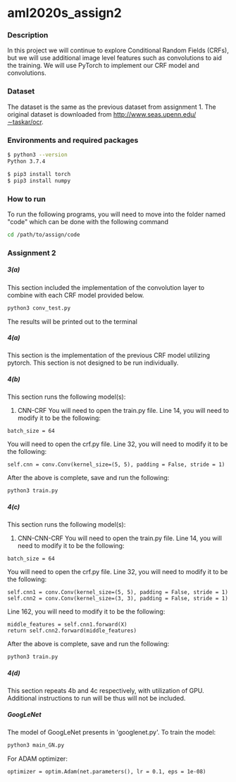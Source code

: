 # aml2020s_assign2

### Description
In this project we will continue to explore Conditional Random Fields (CRFs), but we will use additional image level features such as convolutions to aid the training. We will use PyTorch to implement our CRF model and convolutions.

### Dataset
The dataset is the same as the previous dataset from assignment 1. The original dataset is downloaded from http://www.seas.upenn.edu/∼taskar/ocr. 

### Environments and required packages
```bash
$ python3 --version
Python 3.7.4

$ pip3 install torch
$ pip3 install numpy
```

### How to run
To run the following programs, you will need to move into the folder named "code" which can be done with the following command
```bash
cd /path/to/assign/code
```

### Assignment 2
##### 3(a)
This section included the implementation of the convolution layer to combine with each CRF model provided below.
```bash
python3 conv_test.py
```
The results will be printed out to the terminal

##### 4(a)
This section is the implementation of the previous CRF model utilizing pytorch. This section is not designed to be run individually.

##### 4(b)
This section runs the following model(s):
  1. CNN-CRF
You will need to open the train.py file. Line 14, you will need to modify it to be the following:
```
batch_size = 64
```
You will need to open the crf.py file. Line 32, you will need to modify it to be the following:
```
self.cnn = conv.Conv(kernel_size=(5, 5), padding = False, stride = 1) 
```
After the above is complete, save and run the following:
 ```bash
 python3 train.py
 ```
 ##### 4(c)
 This section runs the following model(s):
  1. CNN-CNN-CRF
 You will need to open the train.py file. 
 Line 14, you will need to modify it to be the following:
 ```
batch_size = 64
```
You will need to open the crf.py file. 
Line 32, you will need to modify it to be the following:
```
self.cnn1 = conv.Conv(kernel_size=(5, 5), padding = False, stride = 1) 
self.cnn2 = conv.Conv(kernel_size=(3, 3), padding = False, stride = 1) 
```
Line 162, you will need to modify it to be the following:
```
middle_features = self.cnn1.forward(X)
return self.cnn2.forward(middle_features)
```
After the above is complete, save and run the following:
```bash
python3 train.py
```
##### 4(d)
This section repeats 4b and 4c respectively, with utilization of GPU. Additional instructions to run will be thus will not be included.

##### GoogLeNet

The model of GoogLeNet presents in 'googlenet.py'. To train the model:
```bash
python3 main_GN.py	
```
For ADAM optimizer:
```
optimizer = optim.Adam(net.parameters(), lr = 0.1, eps = 1e-08)
```
